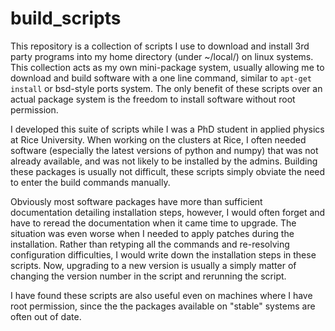# build_scripts

This repository is a collection of scripts I use to download and
install 3rd party programs into my home directory (under ~/local/) on
linux systems.  This collection acts as my own mini-package system,
usually allowing me to download and build software with a one line
command, similar to `apt-get install` or bsd-style ports system.  The
only benefit of these scripts over an actual package system is the
freedom to install software without root permission.
 
I developed this suite of scripts while I was a PhD student in applied
physics at Rice University.  When working on the clusters at Rice, I
often needed software (especially the latest versions of python and
numpy) that was not already available, and was not likely to be
installed by the admins.  Building these packages is usually not
difficult, these scripts simply obviate the need to enter the build
commands manually.

Obviously most software packages have more than sufficient
documentation detailing installation steps, however, I would often
forget and have to reread the documentation when it came time to
upgrade.  The situation was even worse when I needed to apply patches
during the installation.  Rather than retyping all the commands and
re-resolving configuration difficulties, I would write down the
installation steps in these scripts.  Now, upgrading to a new version
is usually a simply matter of changing the version number in the
script and rerunning the script.

I have found these scripts are also useful even on machines where I
have root permission, since the the packages available on "stable"
systems are often out of date.  